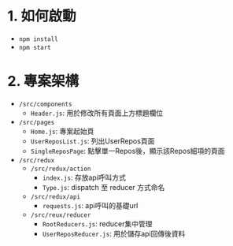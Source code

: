 # 1. 如何啟動
* `npm install`
* `npm start`
# 2. 專案架構
+ `/src/components`
  - `Header.js`: 用於修改所有頁面上方標題欄位
+ `/src/pages`
  - `Home.js`: 專案起始頁
  - `UserReposList.js`: 列出UserRepos頁面
  - `SingleReposPage`: 點擊單一Repos後，顯示該Repos細項的頁面
+ `/src/redux`
  - `/src/redux/action`
    - `index.js`: 存放api呼叫方式
    - `Type.js`: dispatch 至 reducer 方式命名
  - `/src/redux/api`
    - `requests.js`: api呼叫的基礎url
  - `/src/reux/reducer`
    - `RootReducers.js`: reducer集中管理
    - `UserReposReducer.js`: 用於儲存api回傳後資料
